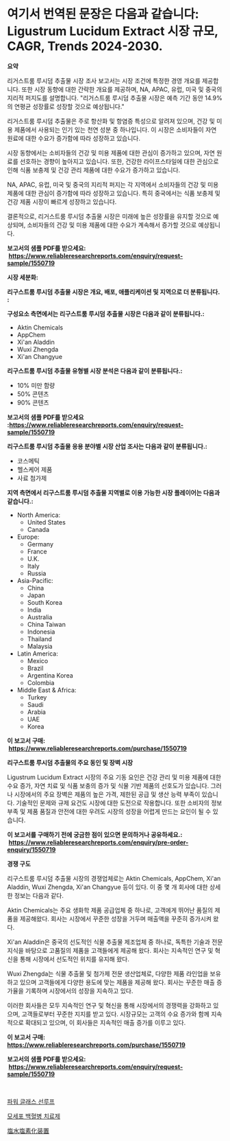 <p><h1>여기서 번역된 문장은 다음과 같습니다: Ligustrum Lucidum Extract 시장 규모, CAGR, Trends 2024-2030.</h1></p><p><strong>요약</strong></p>
<p><p>리거스트룸 루시덤 추출물 시장 조사 보고서는 시장 조건에 특정한 경영 개요를 제공합니다. 또한 시장 동향에 대한 간략한 개요를 제공하며, NA, APAC, 유럽, 미국 및 중국의 지리적 퍼지도를 설명합니다. "리거스트룸 루시덤 추출물 시장은 예측 기간 동안 14.9%의 연평균 성장률로 성장할 것으로 예상됩니다."</p><p>리거스트룸 루시덤 추출물은 주로 항산화 및 항염증 특성으로 알려져 있으며, 건강 및 미용 제품에서 사용되는 인기 있는 천연 성분 중 하나입니다. 이 시장은 소비자들이 자연 원료에 대한 수요가 증가함에 따라 성장하고 있습니다.</p><p>시장 동향에서는 소비자들의 건강 및 미용 제품에 대한 관심이 증가하고 있으며, 자연 원료를 선호하는 경향이 높아지고 있습니다. 또한, 건강한 라이프스타일에 대한 관심으로 인해 식품 보충제 및 건강 관리 제품에 대한 수요가 증가하고 있습니다.</p><p>NA, APAC, 유럽, 미국 및 중국의 지리적 퍼지는 각 지역에서 소비자들의 건강 및 미용 제품에 대한 관심이 증가함에 따라 성장하고 있습니다. 특히 중국에서는 식품 보충제 및 건강 제품 시장이 빠르게 성장하고 있습니다.</p><p>결론적으로, 리거스트룸 루시덤 추출물 시장은 미래에 높은 성장률을 유지할 것으로 예상되며, 소비자들의 건강 및 미용 제품에 대한 수요가 계속해서 증가할 것으로 예상됩니다.</p></p>
<p><strong>보고서의 샘플 PDF를 받으세요: &nbsp;<a href="https://www.reliableresearchreports.com/enquiry/request-sample/1550719">https://www.reliableresearchreports.com/enquiry/request-sample/1550719</a></strong></p>
<p><strong>시장 세분화:</strong></p>
<p><strong> 리구스트룸 루시덤 추출물 시장은 개요, 배포, 애플리케이션 및 지역으로 더 분류됩니다. :</strong></p>
<p><strong>구성요소 측면에서는 리구스트룸 루시덤 추출물 시장은 다음과 같이 분류됩니다.:</strong></p>
<p><ul><li>Aktin Chemicals</li><li>AppChem</li><li>Xi'an Aladdin</li><li>Wuxi Zhengda</li><li>Xi'an Changyue</li></ul></p>
<p><strong> 리구스트룸 루시덤 추출물 유형별 시장 분석은 다음과 같이 분류됩니다.:</strong></p>
<p><ul><li>10% 미만 함량</li><li>50% 콘텐츠</li><li>90% 콘텐츠</li></ul></p>
<p><strong>보고서의 샘플 PDF를 받으세요 :<a href="https://www.reliableresearchreports.com/enquiry/request-sample/1550719">https://www.reliableresearchreports.com/enquiry/request-sample/1550719</a></strong></p>
<p><strong> 리구스트룸 루시덤 추출물 응용 분야별 시장 산업 조사는 다음과 같이 분류됩니다.:</strong></p>
<p><ul><li>코스메틱</li><li>헬스케어 제품</li><li>사료 첨가제</li></ul></p>
<p><strong>지역 측면에서 리구스트룸 루시덤 추출물 지역별로 이용 가능한 시장 플레이어는 다음과 같습니다.:</strong></p>
<p><ul>
    <li>
        North America:
        <ul>
            <li>United States</li>
            <li>Canada</li>
        </ul>
    </li>
    <li>
        Europe:
        <ul>
            <li>Germany</li>
            <li>France</li>
            <li>U.K.</li>
            <li>Italy</li>
            <li>Russia</li>
        </ul>
    </li>
    <li>
        Asia-Pacific:
        <ul>
            <li>China</li>
            <li>Japan</li>
            <li>South Korea</li>
            <li>India</li>
            <li>Australia</li>
            <li>China Taiwan</li>
            <li>Indonesia</li>
            <li>Thailand</li>
            <li>Malaysia</li>
        </ul>
    </li>
    <li>
        Latin America:
        <ul>
            <li>Mexico</li>
            <li>Brazil</li>
            <li>Argentina Korea</li>
            <li>Colombia</li>
        </ul>
    </li>
    <li>
        Middle East & Africa:
        <ul>
            <li>Turkey</li>
            <li>Saudi</li>
            <li>Arabia</li>
            <li>UAE</li>
            <li>Korea</li>
        </ul>
    </li>
    </ul></p>
<p><strong>이 보고서 구매: &nbsp;<a href="https://www.reliableresearchreports.com/purchase/1550719">https://www.reliableresearchreports.com/purchase/1550719</a></strong></p>
<p><strong>리구스트룸 루시덤 추출물의 주요 동인 및 장벽 시장</strong></p>
<p><p>Ligustrum Lucidum Extract 시장의 주요 기동 요인은 건강 관리 및 미용 제품에 대한 수요 증가, 자연 치료 및 식품 보충의 증가 및 식물 기반 제품의 선호도가 있습니다. 그러나 시장에서의 주요 장벽은 제품의 높은 가격, 제한된 공급 및 생산 능력 부족이 있습니다. 기술적인 문제와 규제 요건도 시장에 대한 도전으로 작용합니다. 또한 소비자의 정보 부족 및 제품 품질과 안전에 대한 우려도 시장의 성장을 어렵게 만드는 요인이 될 수 있습니다.</p></p>
<p><strong>이 보고서를 구매하기 전에 궁금한 점이 있으면 문의하거나 공유하세요.: &nbsp;<a href="https://www.reliableresearchreports.com/enquiry/pre-order-enquiry/1550719">https://www.reliableresearchreports.com/enquiry/pre-order-enquiry/1550719</a></strong></p>
<p><strong>경쟁 구도</strong></p>
<p><p>리구스트룸 루시덤 추출물 시장의 경쟁업체로는 Aktin Chemicals, AppChem, Xi'an Aladdin, Wuxi Zhengda, Xi'an Changyue 등이 있다. 이 중 몇 개 회사에 대한 상세한 정보는 다음과 같다.</p><p>Aktin Chemicals는 주요 생화학 제품 공급업체 중 하나로, 고객에게 뛰어난 품질의 제품을 제공해왔다. 회사는 시장에서 꾸준한 성장을 거두며 매출액을 꾸준히 증가시켜 왔다.</p><p>Xi'an Aladdin은 중국의 선도적인 식물 추출물 제조업체 중 하나로, 독특한 기술과 전문 지식을 바탕으로 고품질의 제품을 고객들에게 제공해 왔다. 회사는 지속적인 연구 및 혁신을 통해 시장에서 선도적인 위치를 유지해 왔다.</p><p>Wuxi Zhengda는 식물 추출물 및 첨가제 전문 생산업체로, 다양한 제품 라인업을 보유하고 있으며 고객들에게 다양한 용도에 맞는 제품을 제공해 왔다. 회사는 꾸준한 매출 증가율을 기록하며 시장에서의 성장을 지속하고 있다.</p><p>이러한 회사들은 모두 지속적인 연구 및 혁신을 통해 시장에서의 경쟁력을 강화하고 있으며, 고객들로부터 꾸준한 지지를 받고 있다. 시장규모는 고객의 수요 증가와 함께 지속적으로 확대되고 있으며, 이 회사들은 지속적인 매출 증가를 이루고 있다.</p></p>
<p><strong>이 보고서 구매: &nbsp; <a href="https://www.reliableresearchreports.com/purchase/1550719">https://www.reliableresearchreports.com/purchase/1550719</a></strong></p>
<p><strong>보고서의 샘플 PDF를 받으세요: &nbsp;<a href="https://www.reliableresearchreports.com/enquiry/request-sample/1550719">https://www.reliableresearchreports.com/enquiry/request-sample/1550719</a></strong><strong></strong></p>
<p>&nbsp;</p>
<p><p><a href="https://github.com/vsoq0zknh59/Market-Research-Report-List-1/blob/main/62555596256.md">파워 글래스 선루프</a></p><p><a href="https://github.com/Tristiarton768456/Market-Research-Report-List-1/blob/main/75765286257.md">모세포 백혈병 치료제</a></p><p><a href="https://github.com/xnljig2898992/Market-Research-Report-List-1/blob/main/77012387361.md">塩水塩素化装置</a></p></p>